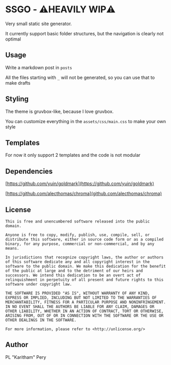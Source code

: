 # SSGO - ⚠️HEAVILY WIP⚠️

Very small static site generator.

It currently support basic folder structures, but the navigation is clearly not optimal

## Usage

Write a markdown post in `posts`

All the files starting with `_` will not be generated, so you can use that to make drafts

## Styling

The theme is gruvbox-like, because I love gruvbox.

You can customize everything in the `assets/css/main.css` to make your own style

## Templates

For now it only support 2 templates and the code is not modular

## Dependencies

[https://github.com/yuin/goldmark](https://github.com/yuin/goldmark)

[https://github.com/alecthomas/chroma](github.com/alecthomas/chroma)

## License

```license
This is free and unencumbered software released into the public domain.

Anyone is free to copy, modify, publish, use, compile, sell, or
distribute this software, either in source code form or as a compiled
binary, for any purpose, commercial or non-commercial, and by any
means.

In jurisdictions that recognize copyright laws, the author or authors
of this software dedicate any and all copyright interest in the
software to the public domain. We make this dedication for the benefit
of the public at large and to the detriment of our heirs and
successors. We intend this dedication to be an overt act of
relinquishment in perpetuity of all present and future rights to this
software under copyright law.

THE SOFTWARE IS PROVIDED "AS IS", WITHOUT WARRANTY OF ANY KIND,
EXPRESS OR IMPLIED, INCLUDING BUT NOT LIMITED TO THE WARRANTIES OF
MERCHANTABILITY, FITNESS FOR A PARTICULAR PURPOSE AND NONINFRINGEMENT.
IN NO EVENT SHALL THE AUTHORS BE LIABLE FOR ANY CLAIM, DAMAGES OR
OTHER LIABILITY, WHETHER IN AN ACTION OF CONTRACT, TORT OR OTHERWISE,
ARISING FROM, OUT OF OR IN CONNECTION WITH THE SOFTWARE OR THE USE OR
OTHER DEALINGS IN THE SOFTWARE.

For more information, please refer to <http://unlicense.org/>
```

## Author

PL "Karitham" Pery

